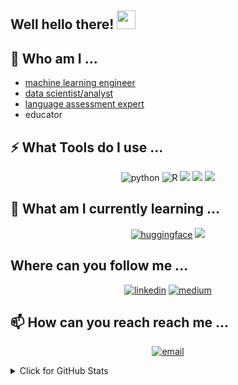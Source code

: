 ## Well hello there! <img src="https://raw.githubusercontent.com/aemmadi/aemmadi/master/wave.gif" width="30px">

## 🤔 Who am I ...
- [machine learning engineer](https://github.com/educatorsRlearners/book-maturity/blob/master/readme.md)
- [data scientist/analyst](https://github.com/educatorsRlearners/podrevday)
- [language assessment expert](https://www.britishcouncil.cn/en/exams/EAAST/event1)
- educator 


## ⚡ What Tools do I use ...

<p align="center">
  <img src="https://img.icons8.com/color/48/000000/python--v1.png" alt='python'/>
  <img src="https://img.icons8.com/external-becris-flat-becris/48/000000/external-r-data-science-becris-flat-becris.png" alt="R"/>
  <img src="https://img.icons8.com/color/48/000000/linux--v1.png"/>
  <img src="https://img.icons8.com/color/48/000000/git.png"/>
  <img src='https://cdn.icon-icons.com/icons2/2107/PNG/48/file_type_vscode_icon_130084.png'/>
</p>

## 🌱 What am I currently learning ...
<p align="center">
  <a href="https://huggingface.co/Evan"><img src='https://huggingface.co/front/assets/huggingface_logo-noborder.svg' alt="huggingface"/></a>
  <img src='https://cdn.icon-icons.com/icons2/2699/PNG/96/amazon_aws_logo_icon_170593.png'/>
</p>

## Where can you follow me ... 

<p align="center">
  <a href="https://www.linkedin.com/in/evansimpson1/"><img src="https://img.icons8.com/color/48/000000/linkedin.png" alt="linkedin"/></a>
  <a href="https://medium.com/@pevansimpson"><img src="https://img.icons8.com/color/48/000000/medium-logo.png" alt="medium"/></a>
</p>

## 📫 How can you reach reach me ... 
<p align="center">
  <a href="mailto:p.evansimpson@gmail.com"><img src="https://img.icons8.com/color/48/000000/gmail.png" alt="email"/></a>
</p>


<details>
<summary>Click for GitHub Stats</summary>
<p align="center">

![Github Stats](https://github-readme-stats.vercel.app/api?username=educatorsRlearners&count_private=true&show_icons=true&include_all_commits=true)

![Top Langs](https://github-readme-stats.vercel.app/api/top-langs/?username=educatorsRlearners&hide=TeX&layout=compact)

![Visitor Badge](https://visitor-badge.laobi.icu/badge?page_id=educatorsRlearners.educatorsRlearners)
</p>
</details>


<!--
**educatorsRlearners/educatorsRlearners** is a ✨ _special_ ✨ repository because its `README.md` (this file) appears on your GitHub profile.

Here are some ideas to get you started:

- 🔭 I’m currently working on ...
- 🌱 I’m currently learning ...
- 👯 I’m looking to collaborate on ...
- 🤔 I’m looking for help with ...
- 💬 Ask me about ...
- 📫 How to reach me: ...
- 😄 Pronouns: ...
- ⚡ Fun fact: ...
-->
